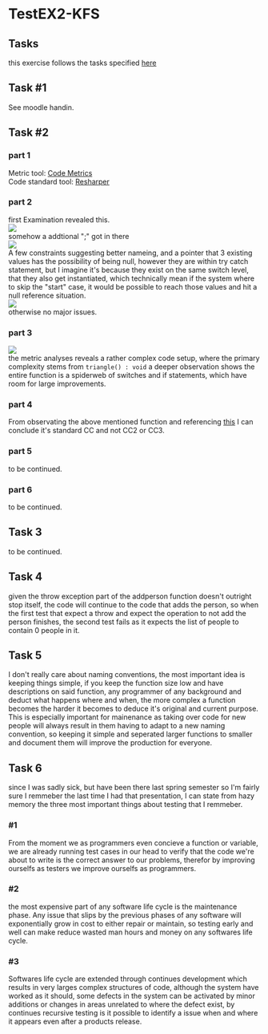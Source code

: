 # TestEX2-KFS

## Tasks

this exercise follows the tasks specified [here](https://github.com/datsoftlyngby/soft2018spring-test-teaching-material/blob/master/exercises/Static%20Test%20Techniques%20Exercises.pdf)

## Task #1
See moodle handin.

## Task #2

### part 1
Metric tool: [Code Metrics](https://marketplace.visualstudio.com/items?itemName=Elisha.CodeMetrices)   
Code standard tool: [Resharper](https://www.jetbrains.com/resharper/download/)   

### part 2
first Examination revealed this.   
![](https://i.gyazo.com/d941443b203f70965c5302a2053391eb.png)   
somehow a addtional ";" got in there   
![](https://i.gyazo.com/f5be50346b6c9c275e963abce2439592.png)   
A few constraints suggesting better nameing, and a pointer that 3 existing values has the possibility of being null, however they are within try catch statement, but I imagine it's because they exist on the same switch level, that they also get instantiated, which technically mean if the system where to skip the "start" case, it would be possible to reach those values and hit a null reference situation.   
![](https://i.gyazo.com/0066a4106ab19dad31e849179cd4bcb6.png)   
otherwise no major issues.   

### part 3
![](https://i.gyazo.com/fecbddf96a8072d0f22d79c0240b80c0.png)   
the metric analyses reveals a rather complex code setup, where the primary complexity stems from ```triangle() : void``` a deeper observation shows the entire function is a spiderweb of switches and if statements, which have room for large improvements.   

### part 4
From observating the above mentioned function and referencing [this](http://www.aivosto.com/project/help/pm-complexity.html) I can conclude it's standard CC and not CC2 or CC3.   

### part 5
to be continued.   

### part 6
to be continued.   

## Task 3
to be continued.   

## Task 4
given the throw exception part of the addperson function doesn't outright stop itself, the code will continue to the code that adds the person, so when the first test that expect a throw and expect the operation to not add the person finishes, the second test fails as it expects the list of people to contain 0 people in it.

## Task 5
I don't really care about naming conventions, the most important idea is keeping things simple, if you keep the function size low and have descriptions on said function, any programmer of any background and deduct what happens where and when, the more complex a function becomes the harder it becomes to deduce it's original and current purpose.
This is especially important for mainenance as taking over code for new people will always result in them having to adapt to a new naming convention, so keeping it simple and seperated larger functions to smaller and document them will improve the production for everyone.

## Task 6
since I was sadly sick, but have been there last spring semester so I'm fairly sure I remmeber the last time I had that presentation, I can state from hazy memory the three most important things about testing that I remmeber.
### #1
From the moment we as programmers even concieve a function or variable, we are already running test cases in our head to verify that the code we're about to write is the correct answer to our problems, therefor by improving ourselfs as testers we improve ourselfs as programmers.
### #2
the most expensive part of any software life cycle is the maintenance phase. Any issue that slips by the previous phases of any software will exponentially grow in cost to either repair or maintain, so testing early and well can make reduce wasted man hours and money on any softwares life cycle.
### #3
Softwares life cycle are extended through continues development which results in very larges complex structures of code, although the system have worked as it should, some defects in the system can be activated by minor additions or changes in areas unrelated to where the defect exist, by continues recursive testing is it possible to identify a issue when and where it appears even after a products release.
